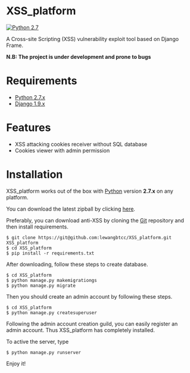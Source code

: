 # XSS_platform
[![Python 2.7](https://img.shields.io/badge/python-2.7-yellow.svg)](https://www.python.org/)

A Cross-site Scripting (XSS) vulnerability exploit tool based on Django Frame.

**N.B: The project is under development and prone to bugs**

# Requirements

* [Python 2.7.x](http://www.python.org/download/)
* [Django 1.9.x](https://pypi.python.org/pypi/django/)

# Features

* XSS attacking cookies receiver without SQL database
* Cookies viewer with admin permission

# Installation

XSS_platform works out of the box with [Python](http://www.python.org/download/) version **2.7.x** on any platform.

You can download the latest zipball by clicking [here](https://github.com/lewangbtcc/XSS_platform/archive/master.zip).

Preferably, you can download anti-XSS by cloning the [Git](https://github.com/lewangbtcc/XSS_platform) repository and then install requirements.

    $ git clone https://git@github.com:lewangbtcc/XSS_platform.git XSS_platform
    $ cd XSS_platform
    $ pip install -r requirements.txt

After downloading, follow these steps to create database.

    $ cd XSS_platform
    $ python manage.py makemigrationgs
    $ python manage.py migrate

Then you should create an admin account by following these steps.

    $ cd XSS_platform
    $ python manage.py createsuperuser

Following the admin account creation guild, you can easily register an admin account. Thus XSS_platform has completely installed.

To active the server, type

    $ python manage.py runserver

Enjoy it!
